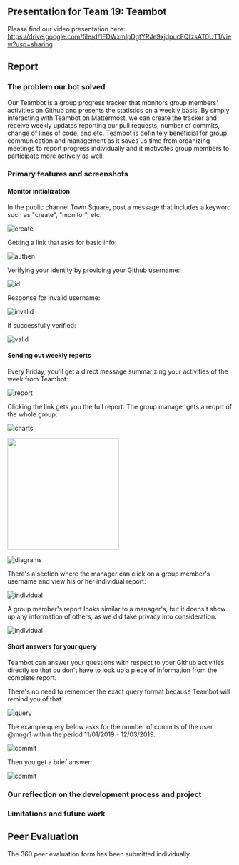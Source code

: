 ## Presentation for Team 19: Teambot
Please find our video presentation here: https://drive.google.com/file/d/1EDWxmlpDgtYRJe9xjdpucEQtzsAT0UT1/view?usp=sharing

## Report
### The problem our bot solved
Our Teambot is a group progress tracker that monitors group members' activities on Github and presents the statistics on a weekly basis. By simply interacting with Teambot on Mattermost, we can create the tracker and receive weekly updates reporting our pull requests, number of commits, change of lines of code, and etc. Teambot is definitely beneficial for group communication and management as it saves us time from organizing meetings to report progress individually and it motivates group members to participate more actively as well.
### Primary features and screenshots
#### Monitor initialization
In the public channel Town Square, post a message that includes a keyword such as "create", "monitor", etc.  
  
![create](https://media.github.ncsu.edu/user/14814/files/48b17b00-1a9d-11ea-8a80-a2095c32c75d)  
  
Getting a link that asks for basic info:  
  
![authen](https://media.github.ncsu.edu/user/14814/files/d9895600-1a9f-11ea-9a9b-ccf76dd4673b)  
  
Verifying your identity by providing your Github username:  
  
![id](https://media.github.ncsu.edu/user/14814/files/bd39e900-1aa0-11ea-81f9-1c37092496b2)  
  
Response for invalid username:  
  
![invalid](https://media.github.ncsu.edu/user/14814/files/a3000b00-1aa0-11ea-8eb4-cd49b5118b21)  
  
If successfully verified:  
  
![valid](https://media.github.ncsu.edu/user/14814/files/a6939200-1aa0-11ea-9e4e-5c0b765839db)  
  
#### Sending out weekly reports 

Every Friday, you'll get a direct message summarizing your activities of the week from Teambot:  
  
![report](https://media.github.ncsu.edu/user/14814/files/59fc8680-1aa1-11ea-9da2-60e2da222779)  
  
Clicking the link gets you the full report. The group manager gets a reoprt of the whole group:  
  
![charts](https://media.github.ncsu.edu/user/14814/files/16efe280-1aa4-11ea-834c-a536fd3886a5)  
  
<img src="https://media.github.ncsu.edu/user/14814/files/c760e500-1aaa-11ea-8916-b2a79db581d3" width="250">  
  
![diagrams](https://media.github.ncsu.edu/user/14814/files/4bfc3500-1aa4-11ea-8bca-500fc36741ee)  
  
There's a section where the manager can click on a group member's username and view his or her individual report:  
  
![individual](https://media.github.ncsu.edu/user/14814/files/6fbf7b00-1aa4-11ea-9395-4113a56a5479)  
  
A group member's report looks similar to a manager's, but it doens't show up any information of others, as we did take privacy into consideration.  
  
![individual](https://media.github.ncsu.edu/user/14814/files/bc0abb00-1aa4-11ea-9a01-cab622d50314)  
  

#### Short answers for your query

Teambot can answer your questions with respect to your Github activities directly so that ou don't have to look up a piece of information from the complete report.  
  
There's no need to remember the exact query format because Teambot will remind you of that.  
  
![query](https://media.github.ncsu.edu/user/14814/files/bb732400-1aa6-11ea-858f-73d2f5a5a6ce)  
  
The example query below asks for the number of commits of the user @mngr1 within the period 11/01/2019 - 12/03/2019.  
  
![commit](https://media.github.ncsu.edu/user/14814/files/db571780-1aa7-11ea-88cf-46005934cf04)  
  
Then you get a brief answer:  
  
![commit](https://media.github.ncsu.edu/user/14814/files/b662a480-1aa7-11ea-99f8-ee77de056532)  
  

### Our reflection on the development process and project

### Limitations and future work

## Peer Evaluation
The 360 peer evaluation form has been submitted individually.

